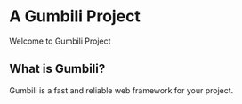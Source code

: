 # A Gumbili Project
Welcome to Gumbili Project

## What is Gumbili?
Gumbili is a fast and reliable web framework for your project. 
